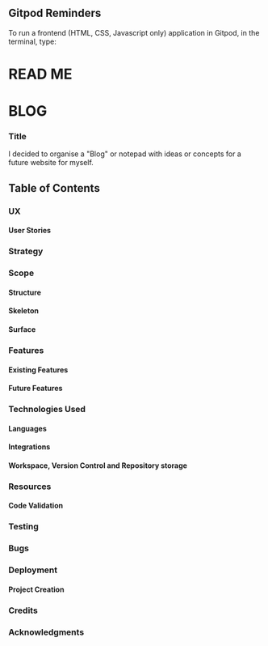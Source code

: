 
## Gitpod Reminders

To run a frontend (HTML, CSS, Javascript only) application in Gitpod, in the terminal, type:

# READ ME

# BLOG

### Title

I decided to organise a "Blog" or notepad with ideas or concepts for a future website for myself.

## Table of Contents

### UX

#### User Stories

### Strategy

### Scope

#### Structure

#### Skeleton

#### Surface

### Features

#### Existing Features

#### Future Features

### Technologies Used

#### Languages


#### Integrations

#### Workspace, Version Control and Repository storage

### Resources

#### Code Validation

### Testing

### Bugs

### Deployment

#### Project Creation

### Credits

### Acknowledgments

